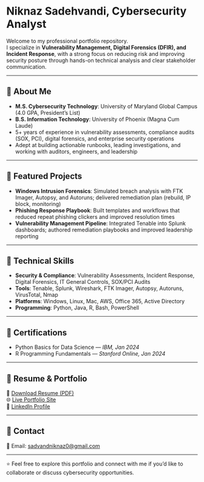 # Niknaz Sadehvandi, Cybersecurity Analyst

Welcome to my professional portfolio repository.  
I specialize in **Vulnerability Management, Digital Forensics (DFIR), and Incident Response**, with a strong focus on reducing risk and improving security posture through hands-on technical analysis and clear stakeholder communication.

---

## 🔹 About Me
- **M.S. Cybersecurity Technology**: University of Maryland Global Campus (4.0 GPA, President’s List)  
- **B.S. Information Technology**: University of Phoenix (Magna Cum Laude)  
- 5+ years of experience in vulnerability assessments, compliance audits (SOX, PCI), digital forensics, and enterprise security operations  
- Adept at building actionable runbooks, leading investigations, and working with auditors, engineers, and leadership  


---

## 🔹 Featured Projects
- **Windows Intrusion Forensics**: Simulated breach analysis with FTK Imager, Autopsy, and Autoruns; delivered remediation plan (rebuild, IP block, monitoring)  
- **Phishing Response Playbook**: Built templates and workflows that reduced repeat phishing clickers and improved resolution times  
- **Vulnerability Management Pipeline**: Integrated Tenable into Splunk dashboards; authored remediation playbooks and improved leadership reporting  

---

## 🔹 Technical Skills
- **Security & Compliance**: Vulnerability Assessments, Incident Response, Digital Forensics, IT General Controls, SOX/PCI Audits  
- **Tools**: Tenable, Splunk, Wireshark, FTK Imager, Autopsy, Autoruns, VirusTotal, Nmap  
- **Platforms**: Windows, Linux, Mac, AWS, Office 365, Active Directory  
- **Programming**: Python, Java, R, Bash, PowerShell  

---

## 🔹 Certifications
- Python Basics for Data Science — *IBM, Jan 2024*  
- R Programming Fundamentals — *Stanford Online, Jan 2024*  

---

## 🔹 Resume & Portfolio
📄 [Download Resume (PDF)](Niknaz_Sadehvandi_Resume.pdf)  
🌐 [Live Portfolio Site](https://niknaz-65.github.io/niknaz-portfolio/)  
🔗 [LinkedIn Profile](https://www.linkedin.com/in/niknaz-sadehvandi-a34179325)  

---

## 🔹 Contact
📧 Email: [sadvandniknaz0@gmail.com](mailto:sadvandniknaz0@gmail.com)  

---
⭐ Feel free to explore this portfolio and connect with me if you’d like to collaborate or discuss cybersecurity opportunities.  
